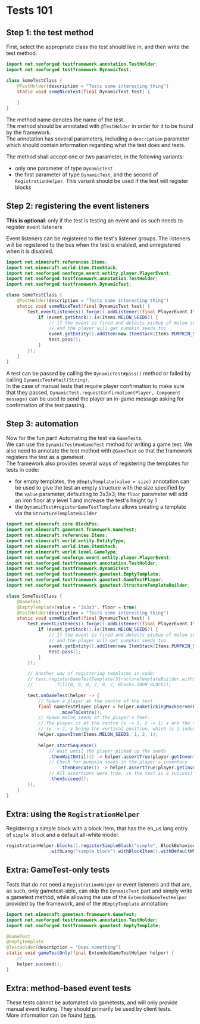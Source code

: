 # Tests 101
## Step 1: the test method
First, select the appropriate class the test should live in, and then write the test method.

```java
import net.neoforged.testframework.annotation.TestHolder;
import net.neoforged.testframework.DynamicTest;

class SomeTestClass {
    @TestHolder(description = "Tests some interesting thing")
    static void someNiceTest(final DynamicTest test) {
        
    }
}
```
The method name denotes the name of the test.  
The method should be annotated with `@TestHolder` in order for it to be found by the framework.  
The annotation has several parameters, including a `description` parameter which should contain information regarding what the test does and tests.

The method shall accept one or two parameter, in the following variants:
- only one parameter of type `DynamicTest`
- the first parameter of type `DynamicTest`, and the second of `RegistrationHelper`. This variant should be used if the test will register blocks

## Step 2: registering the event listeners
**This is optional**: only if the test is testing an event and as such needs to register event listeners

Event listeners can be registered to the test's listener groups. The listeners will be registered to the bus
when the test is enabled, and unregistered when it is disabled.

```java
import net.minecraft.references.Items;
import net.minecraft.world.item.ItemStack;
import net.neoforged.neoforge.event.entity.player.PlayerEvent;
import net.neoforged.testframework.annotation.TestHolder;
import net.neoforged.testframework.DynamicTest;

class SomeTestClass {
    @TestHolder(description = "Tests some interesting thing")
    static void someNiceTest(final DynamicTest test) {
        test.eventListeners().forge().addListener((final PlayerEvent.ItemPickupEvent event) -> {
            if (event.getStack().is(Items.MELON_SEEDS)) {
                // If the event is fired and detects pickup of melon seeds, the test will be considered pass
                // and the player will get pumpkin seeds too
                event.getEntity().addItem(new ItemStack(Items.PUMPKIN_SEEDS));
                test.pass();
            }
        });
    }
}
```

A test can be passed by calling the `DynamicTest#pass()` method or failed by calling `DynamicTest#fail(String)`.  
In the case of manual tests that require player confirmation to make sure that they passed, `DynamicTest.requestConfirmation(Player, Component message)` can be used to
send the player an in-game message asking for confirmation of the test passing.

## Step 3: automation
Now for the fun part! Automating the test via `GameTest`s.  
We can use the `DynamicTest#onGameTest` method for writing a game test. We also need to annotate the test method with `@GameTest` so that the framework
registers the test as a gametest.  
The framework also provides several ways of registering the templates for tests in code:
- for empty templates, the `@EmptyTemplate(value = size)` annotation can be used to give the test an empty structure with the size specified by the `value` parameter,
  defaulting to 3x3x3; the `floor` parameter will add an iron floor at y level 1 and increase the test's height by 1
- the `DynamicTest#registerGameTestTemplate` allows creating a template via the `StructureTemplateBuilder`

```java
import net.minecraft.core.BlockPos;
import net.minecraft.gametest.framework.GameTest;
import net.minecraft.references.Items;
import net.minecraft.world.entity.EntityType;
import net.minecraft.world.item.ItemStack;
import net.minecraft.world.level.GameType;
import net.neoforged.neoforge.event.entity.player.PlayerEvent;
import net.neoforged.testframework.annotation.TestHolder;
import net.neoforged.testframework.DynamicTest;
import net.neoforged.testframework.gametest.EmptyTemplate;
import net.neoforged.testframework.gametest.GameTestPlayer;
import net.neoforged.testframework.gametest.StructureTemplateBuilder;

class SomeTestClass {
    @GameTest
    @EmptyTemplate(value = "3x3x3", floor = true)
    @TestHolder(description = "Tests some interesting thing")
    static void someNiceTest(final DynamicTest test) {
        test.eventListeners().forge().addListener((final PlayerEvent.ItemPickupEvent event) -> {
            if (event.getStack().is(Items.MELON_SEEDS)) {
                // If the event is fired and detects pickup of melon seeds, the test will be considered pass
                // and the player will get pumpkin seeds too
                event.getEntity().addItem(new ItemStack(Items.PUMPKIN_SEEDS));
                test.pass();
            }
        });

        // Another way of registering templates in-code:
        // test.registerGameTestTemplate(StructureTemplateBuilder.withSize(3, 4, 3)
        //        .fill(0, 0, 0, 2, 0, 2, Blocks.IRON_BLOCK));

        test.onGameTest(helper -> {
            // Spawn a player at the centre of the test
            final GameTestPlayer player = helper.makeTickingMockServerPlayerInLevel(GameType.SURVIVAL)
                    .moveToCentre();
            // Spawn melon seeds at the player's feet.
            // The player is at the centre (x -> 1, z -> 1; x are the south coords and z the north ones, 0 0 being the right-front corner, next to the structure block)
            // (y -> 2, y being the vertical position, which is 1-indexed; since 1, the first layer, is the floor, the player is at 2, the second layer)
            helper.spawnItem(Items.MELON_SEEDS, 1, 2, 1);
            
            helper.startSequence()
                // Wait until the player picked up the seeds 
                .thenWaitUntil(() -> helper.assertTrue(player.getInventory().hasAnyMatching(stack -> stack.is(Items.MELON_SEEDS)), "player has no melon seeds"))
                // Check for pumpkin seeds in the player's inventory
                    .thenExecute(() -> helper.assertTrue(player.getInventory().hasAnyMatching(stack -> stack.is(Items.PUMPKIN_SEEDS)), "player had no pumpkin seeds in their inventory"))
                // All assertions were true, so the test is a success!
                .thenSucceed();
        });
    }
}
```

## Extra: using the `RegistrationHelper`
Registering a simple block with a block item, that has the en_us lang entry of `simple block` and a default all-white model:
```java
registrationHelper.blocks().registerSimpleBlock("simple", BlockBehaviour.Properties.of().destroyTime(10f))
                .withLang("simple block").withBlockItem().withDefaultWhiteModel();
```

## Extra: GameTest-only tests
Tests that do not need a `RegistrationHelper` or event listeners and that are, as such, only gametest-able, can skip the `DynamicTest` part and simply write
a gametest method, while allowing the use of the `ExtendedGameTestHelper` provided by the framework, and of the `@EmptyTemplate` annotation:

```java
import net.minecraft.gametest.framework.GameTest;
import net.neoforged.testframework.annotation.TestHolder;
import net.neoforged.testframework.gametest.EmptyTemplate;

@GameTest
@EmptyTemplate
@TestHolder(description = "Does something")
static void gameTestOnly(final ExtendedGameTestHelper helper) {
    // ....
    helper.succeed();
}
```

## Extra: method-based event tests
These tests cannot be automated via gametests, and will only provide manual event testing. They should primarily be used by client tests.  
More information can be found [here](https://gist.github.com/Matyrobbrt/cac2427748a51ff2bfc82fcd03606b55#method-based-event-tests).